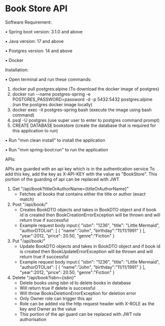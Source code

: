 # Book Store API

Software Requirement:

&#8226; Spring boot version: 3.1.0 and above

&#8226; Java version: 17 and above

&#8226; Postgres version: 14 and above

&#8226; Docker

Installation:

&#8226; Open terminal and run these commands:
1) docker pull postgres:alpine (To download the docker image of postgres)
2) docker run --name postgres-spring -e POSTGRES_PASSWORD=password -d -p 5432:5432 postgres:alpine (run the postgres docker image locally)
3) docker exec -it postgres-spring bash (execute the image using bash command)
4) psql -U postgres (use super user to enter to postgres command prompt)
5) CREATE DATABASE bookstore (create the database that is required for this application to run)

&#8226; Run "mvn clean install" to install the application

&#8226; Run "mvn spring-boot:run" to run the application

APIs:

APIs are guarded with an api key which is in the authentication service
To add this key, add the key as X-API-KEY with the value as "BookStore".
This portion of the guarding of api can be replaced with JWT
1) Get "/api/book?titleOrAuthorName={titleOrAuthorName}"
   - Fetches all books that contains either the title or author (exact match)
2) Post "/api/book/" 
   - Creates BookDTO objects and takes in BookDTO object and if book id is created then BookCreationErrorException will be thrown and will return true if successful
   - Example request body input:{
        "isbn": "1236",
        "title": "Little Mermaid",
        "authorDTOList": [
           {
              "name":"John",
              "birthday":"11/11/1991"
           }
        ],
        "year":2012,
        "price": 20.50,
        "genre":"Fiction"
     }
3) Put "/api/book/"
   - Update BookDTO objects and takes in BookDTO object and if book id is created then BookUpdateErrorException will be thrown and will return true if successful
   - Example request body input:{
     "isbn": "1236",
     "title": "Little Mermaid",
     "authorDTOList": [
     {
     "name":"John",
     "birthday":"11/11/1991"
     }
     ],
     "year":2012,
     "price": 20.50,
     "genre":"Fiction"
     }
4) Delete "/api/book?isbn={isbn}" 
   - Delete books using isbn id to delete books in database
   - Will return true if delete is successful
   - Will throw BooksDeletionErrorException for deletion error
   - Only Owner role can trigger this api
   - Role can be added via the http request header with X-ROLE as the key and Owner as the value
   - This portion of the api guard can be replaced with JWT role authorisation
